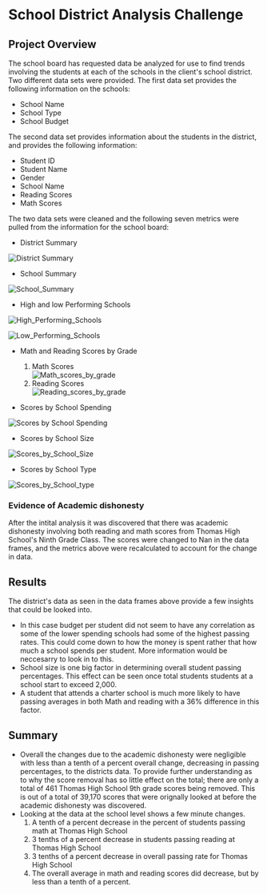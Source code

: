 # School District Analysis Challenge

## Project Overview
The school board has requested data be analyzed for use to find trends involving the students at each of the schools in the client's school district.
Two different data sets were provided. The first data set provides the following information on the schools:
- School Name
- School Type
- School Budget

The second data set provides information about the students in the district, and provides the following information:
- Student ID
- Student Name
- Gender
- School Name
- Reading Scores
- Math Scores

The two data sets were cleaned and the following seven metrics were pulled from the information for the school board:
- District Summary  
    
![District Summary](https://user-images.githubusercontent.com/36859475/138621955-72891091-8080-435d-8fd2-e60d78b8182e.PNG)

- School Summary    
    
![School_Summary](https://user-images.githubusercontent.com/36859475/138618667-0e557027-231e-4857-8e33-3b9b76346965.PNG)

- High and low Performing Schools    
    
![High_Performing_Schools](https://user-images.githubusercontent.com/36859475/138618794-afeca1e0-fff6-46b3-a4f5-0354f3e1577c.PNG)
    
![Low_Performing_Schools](https://user-images.githubusercontent.com/36859475/138618801-c76d9e72-c0d5-4051-9740-93a0f2f3a8ba.PNG)

- Math and Reading Scores by Grade    
  1. Math Scores    
      ![Math_scores_by_grade](https://user-images.githubusercontent.com/36859475/138619604-3504093b-aceb-4c9d-a668-9cbd9fa14542.PNG)
  2. Reading Scores    
      ![Reading_scores_by_grade](https://user-images.githubusercontent.com/36859475/138619665-d2d27bd0-abda-4bea-a198-9fcd13b4b7c5.PNG)

- Scores by School Spending    
    
![Scores by School Spending](https://user-images.githubusercontent.com/36859475/138619790-7b523389-218c-4d91-9c93-23898bdda6fc.PNG)

    
- Scores by School Size    
    
![Scores_by_School_Size](https://user-images.githubusercontent.com/36859475/138619847-a53537ce-9721-43dd-9664-cd3c3b0a0f81.PNG)

- Scores by School Type
    
![Scores_by_School_type](https://user-images.githubusercontent.com/36859475/138619906-e1fe5fa6-a223-4bb7-9e34-18645f91c294.PNG)

### Evidence of Academic dishonesty
After the intital analysis it was discovered that there was academic dishonesty involving both reading and math scores from Thomas High School's Ninth Grade Class.
The scores were changed to Nan in the data frames, and the metrics above were recalculated to account for the change in data.

## Results
The district's data as seen in the data frames above provide a few insights that could be looked into.
- In this case budget per student did not seem to have any correlation as some of the lower spending schools had some of the highest passing rates. This could come down to how the money is spent rather that how much a school spends per student. More information would be neccesarry to look in to this.
- School size is one big factor in determining overall student passing percentages. This effect can be seen once total students students at a school start to exceed 2,000.
- A student that attends a charter school is much more likely to have passing averages in both Math and reading with a 36% difference in this factor.

## Summary    
- Overall the changes due to the academic dishonesty were negligible with less than a tenth of a percent overall change, decreasing in passing percentages, to the districts data. To provide further understanding as to why the score removal has so little effect on the total; there are only a total of 461 Thomas High School 9th grade scores being removed. This is out of a total of 39,170 scores that were orignally looked at before the academic dishonesty was discovered.
- Looking at the data at the school level shows a few minute changes. 
  1. A tenth of a percent decrease in the percent of students passing math at Thomas High School
  2. 3 tenths of a percent decrease in students passing reading at Thomas High School
  3. 3 tenths of a percent decrease in overall passing rate for Thomas High School
  4. The overall average in math and reading scores did decrease, but by less than a tenth of a percent.

